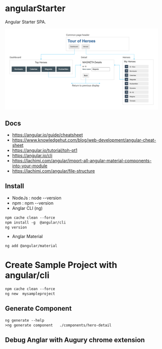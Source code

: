 # angularStarter
Angular  Starter  SPA.

![Angular Components ](https://github.com/sanogotech/angularStarter/blob/main/docs/images/nav-diagramtourofheroes.png)

## Docs
- https://angular.io/guide/cheatsheet
- https://www.knowledgehut.com/blog/web-development/angular-cheat-sheet
- https://angular.io/tutorial/toh-pt1
- https://angular.io/cli
- https://lachimi.com/angular/import-all-angular-material-components-into-your-module
- https://lachimi.com/angular/file-structure
## Install

- NodeJs  :  node --version
- npm  :  npm  --version
- Anglar CLI (ng)
```
npm cache clean --force
npm install -g  @angular/cli
ng version

```
* Anglar Material
```
ng add @angular/material
```

# Create Sample Project with angular/cli

```
npm cache clean --force
ng new  mysampleproject
```

##  Generate Component
```
ng generate --help
>ng generate component   ./components/hero-detail

```

##  Debug Anglar with Augury chrome extension
